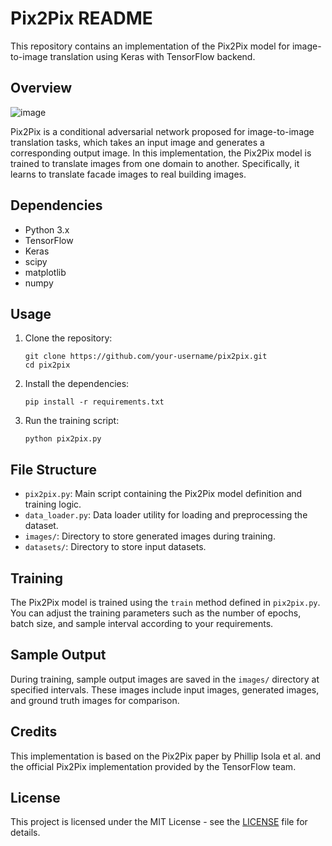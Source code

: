 # Pix2Pix README

This repository contains an implementation of the Pix2Pix model for image-to-image translation using Keras with TensorFlow backend.

## Overview
![image](https://github.com/Shiv162003/GAN-ARS-Div-B_Comparative-analysis/assets/120489897/d0013690-d282-4e28-89de-1319490eb569)


Pix2Pix is a conditional adversarial network proposed for image-to-image translation tasks, which takes an input image and generates a corresponding output image. In this implementation, the Pix2Pix model is trained to translate images from one domain to another. Specifically, it learns to translate facade images to real building images.

## Dependencies

- Python 3.x
- TensorFlow
- Keras
- scipy
- matplotlib
- numpy

## Usage

1. Clone the repository:

    ```
    git clone https://github.com/your-username/pix2pix.git
    cd pix2pix
    ```

2. Install the dependencies:

    ```
    pip install -r requirements.txt
    ```

3. Run the training script:

    ```
    python pix2pix.py
    ```

## File Structure

- `pix2pix.py`: Main script containing the Pix2Pix model definition and training logic.
- `data_loader.py`: Data loader utility for loading and preprocessing the dataset.
- `images/`: Directory to store generated images during training.
- `datasets/`: Directory to store input datasets.

## Training

The Pix2Pix model is trained using the `train` method defined in `pix2pix.py`. You can adjust the training parameters such as the number of epochs, batch size, and sample interval according to your requirements.

## Sample Output

During training, sample output images are saved in the `images/` directory at specified intervals. These images include input images, generated images, and ground truth images for comparison.

## Credits

This implementation is based on the Pix2Pix paper by Phillip Isola et al. and the official Pix2Pix implementation provided by the TensorFlow team.

## License

This project is licensed under the MIT License - see the [LICENSE](LICENSE) file for details.
